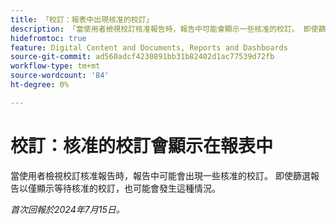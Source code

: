 ```yaml
---
title: 「校訂：報表中出現核准的校訂」
description: 「當使用者檢視校訂核准報告時，報告中可能會顯示一些核准的校訂。 即使篩選報告以僅顯示等待核准的校訂，也可能會發生這種情況。」
hidefromtoc: true
feature: Digital Content and Documents, Reports and Dashboards
source-git-commit: ad560adcf4230891bb31b82402d1ac77539d72fb
workflow-type: tm+mt
source-wordcount: '84'
ht-degree: 0%

---
```



# 校訂：核准的校訂會顯示在報表中

當使用者檢視校訂核准報告時，報告中可能會出現一些核准的校訂。 即使篩選報告以僅顯示等待核准的校訂，也可能會發生這種情況。

_首次回報於2024年7月15日。_
